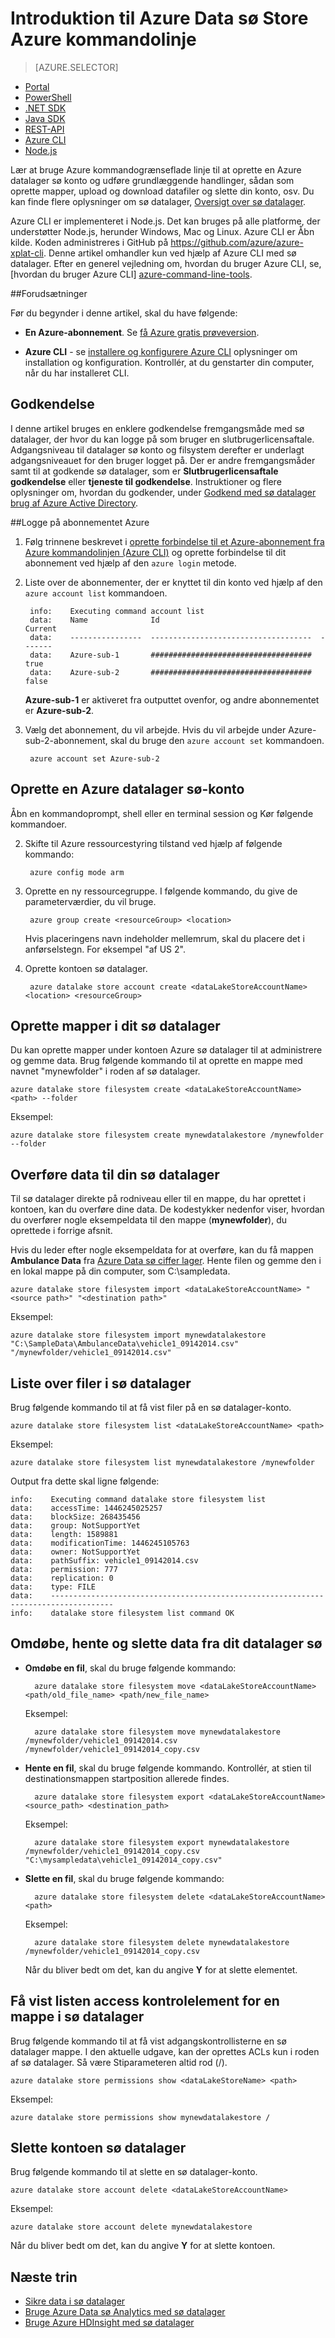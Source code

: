 <properties
   pageTitle="Komme i gang med datalager sø i tværs af platforme kommandoen linje brugergrænseflade | Microsoft Azure"
   description="Brug Azure på tværs af platforme kommandolinjen til at oprette en sø datalager konto og udføre grundlæggende handlinger"
   services="data-lake-store"
   documentationCenter=""
   authors="nitinme"
   manager="jhubbard"
   editor="cgronlun"/>

<tags
   ms.service="data-lake-store"
   ms.devlang="na"
   ms.topic="get-started-article"
   ms.tgt_pltfrm="na"
   ms.workload="big-data"
   ms.date="09/27/2016"
   ms.author="nitinme"/>

# <a name="get-started-with-azure-data-lake-store-using-azure-command-line"></a>Introduktion til Azure Data sø Store Azure kommandolinje

> [AZURE.SELECTOR]
- [Portal](data-lake-store-get-started-portal.md)
- [PowerShell](data-lake-store-get-started-powershell.md)
- [.NET SDK](data-lake-store-get-started-net-sdk.md)
- [Java SDK](data-lake-store-get-started-java-sdk.md)
- [REST-API](data-lake-store-get-started-rest-api.md)
- [Azure CLI](data-lake-store-get-started-cli.md)
- [Node.js](data-lake-store-manage-use-nodejs.md)

Lær at bruge Azure kommandogrænseflade linje til at oprette en Azure datalager sø konto og udføre grundlæggende handlinger, sådan som oprette mapper, upload og download datafiler og slette din konto, osv. Du kan finde flere oplysninger om sø datalager, [Oversigt over sø datalager](data-lake-store-overview.md).

Azure CLI er implementeret i Node.js. Det kan bruges på alle platforme, der understøtter Node.js, herunder Windows, Mac og Linux. Azure CLI er Åbn kilde. Koden administreres i GitHub på <a href= "https://github.com/azure/azure-xplat-cli">https://github.com/azure/azure-xplat-cli</a>. Denne artikel omhandler kun ved hjælp af Azure CLI med sø datalager. Efter en generel vejledning om, hvordan du bruger Azure CLI, se, [hvordan du bruger Azure CLI] [azure-command-line-tools].


##<a name="prerequisites"></a>Forudsætninger

Før du begynder i denne artikel, skal du have følgende:

- **En Azure-abonnement**. Se [få Azure gratis prøveversion](https://azure.microsoft.com/pricing/free-trial/).

- **Azure CLI** - se [installere og konfigurere Azure CLI](../xplat-cli-install.md) oplysninger om installation og konfiguration. Kontrollér, at du genstarter din computer, når du har installeret CLI.

## <a name="authentication"></a>Godkendelse

I denne artikel bruges en enklere godkendelse fremgangsmåde med sø datalager, der hvor du kan logge på som bruger en slutbrugerlicensaftale. Adgangsniveau til datalager sø konto og filsystem derefter er underlagt adgangsniveauet for den bruger logget på. Der er andre fremgangsmåder samt til at godkende sø datalager, som er **Slutbrugerlicensaftale godkendelse** eller **tjeneste til godkendelse**. Instruktioner og flere oplysninger om, hvordan du godkender, under [Godkend med sø datalager brug af Azure Active Directory](data-lake-store-authenticate-using-active-directory.md).

##<a name="login-to-your-azure-subscription"></a>Logge på abonnementet Azure

1. Følg trinnene beskrevet i [oprette forbindelse til et Azure-abonnement fra Azure kommandolinjen (Azure CLI)](../xplat-cli-connect.md) og oprette forbindelse til dit abonnement ved hjælp af den `azure login` metode.

2. Liste over de abonnementer, der er knyttet til din konto ved hjælp af den `azure account list` kommandoen.

        info:    Executing command account list
        data:    Name              Id                                    Current
        data:    ----------------  ------------------------------------  -------
        data:    Azure-sub-1       ####################################  true
        data:    Azure-sub-2       ####################################  false

    **Azure-sub-1** er aktiveret fra outputtet ovenfor, og andre abonnementet er **Azure-sub-2**. 

3. Vælg det abonnement, du vil arbejde. Hvis du vil arbejde under Azure-sub-2-abonnement, skal du bruge den `azure account set` kommandoen.

        azure account set Azure-sub-2


## <a name="create-an-azure-data-lake-store-account"></a>Oprette en Azure datalager sø-konto

Åbn en kommandoprompt, shell eller en terminal session og Kør følgende kommandoer.

2. Skifte til Azure ressourcestyring tilstand ved hjælp af følgende kommando:

        azure config mode arm


5. Oprette en ny ressourcegruppe. I følgende kommando, du give de parameterværdier, du vil bruge.

        azure group create <resourceGroup> <location>

    Hvis placeringens navn indeholder mellemrum, skal du placere det i anførselstegn. For eksempel "af US 2".

5. Oprette kontoen sø datalager.

        azure datalake store account create <dataLakeStoreAccountName> <location> <resourceGroup>

## <a name="create-folders-in-your-data-lake-store"></a>Oprette mapper i dit sø datalager

Du kan oprette mapper under kontoen Azure sø datalager til at administrere og gemme data. Brug følgende kommando til at oprette en mappe med navnet "mynewfolder" i roden af sø datalager.

    azure datalake store filesystem create <dataLakeStoreAccountName> <path> --folder

Eksempel:

    azure datalake store filesystem create mynewdatalakestore /mynewfolder --folder

## <a name="upload-data-to-your-data-lake-store"></a>Overføre data til din sø datalager

Til sø datalager direkte på rodniveau eller til en mappe, du har oprettet i kontoen, kan du overføre dine data. De kodestykker nedenfor viser, hvordan du overfører nogle eksempeldata til den mappe (**mynewfolder**), du oprettede i forrige afsnit.

Hvis du leder efter nogle eksempeldata for at overføre, kan du få mappen **Ambulance Data** fra [Azure Data sø ciffer lager](https://github.com/MicrosoftBigData/usql/tree/master/Examples/Samples/Data/AmbulanceData). Hente filen og gemme den i en lokal mappe på din computer, som C:\sampledata\.

    azure datalake store filesystem import <dataLakeStoreAccountName> "<source path>" "<destination path>"

Eksempel:

    azure datalake store filesystem import mynewdatalakestore "C:\SampleData\AmbulanceData\vehicle1_09142014.csv" "/mynewfolder/vehicle1_09142014.csv"


## <a name="list-files-in-data-lake-store"></a>Liste over filer i sø datalager

Brug følgende kommando til at få vist filer på en sø datalager-konto.

    azure datalake store filesystem list <dataLakeStoreAccountName> <path>

Eksempel:

    azure datalake store filesystem list mynewdatalakestore /mynewfolder

Output fra dette skal ligne følgende:

    info:    Executing command datalake store filesystem list
    data:    accessTime: 1446245025257
    data:    blockSize: 268435456
    data:    group: NotSupportYet
    data:    length: 1589881
    data:    modificationTime: 1446245105763
    data:    owner: NotSupportYet
    data:    pathSuffix: vehicle1_09142014.csv
    data:    permission: 777
    data:    replication: 0
    data:    type: FILE
    data:    ------------------------------------------------------------------------------------
    info:    datalake store filesystem list command OK

## <a name="rename-download-and-delete-data-from-your-data-lake-store"></a>Omdøbe, hente og slette data fra dit datalager sø

* **Omdøbe en fil**, skal du bruge følgende kommando:

        azure datalake store filesystem move <dataLakeStoreAccountName> <path/old_file_name> <path/new_file_name>

    Eksempel:

        azure datalake store filesystem move mynewdatalakestore /mynewfolder/vehicle1_09142014.csv /mynewfolder/vehicle1_09142014_copy.csv

* **Hente en fil**, skal du bruge følgende kommando. Kontrollér, at stien til destinationsmappen startposition allerede findes.

        azure datalake store filesystem export <dataLakeStoreAccountName> <source_path> <destination_path>

    Eksempel:

        azure datalake store filesystem export mynewdatalakestore /mynewfolder/vehicle1_09142014_copy.csv "C:\mysampledata\vehicle1_09142014_copy.csv"

* **Slette en fil**, skal du bruge følgende kommando:

        azure datalake store filesystem delete <dataLakeStoreAccountName> <path>

    Eksempel:

        azure datalake store filesystem delete mynewdatalakestore /mynewfolder/vehicle1_09142014_copy.csv

    Når du bliver bedt om det, kan du angive **Y** for at slette elementet.

## <a name="view-the-access-control-list-for-a-folder-in-data-lake-store"></a>Få vist listen access kontrolelement for en mappe i sø datalager

Brug følgende kommando til at få vist adgangskontrollisterne en sø datalager mappe. I den aktuelle udgave, kan der oprettes ACLs kun i roden af sø datalager. Så være Stiparameteren altid rod (/).

    azure datalake store permissions show <dataLakeStoreName> <path>

Eksempel:

    azure datalake store permissions show mynewdatalakestore /


## <a name="delete-your-data-lake-store-account"></a>Slette kontoen sø datalager

Brug følgende kommando til at slette en sø datalager-konto.

    azure datalake store account delete <dataLakeStoreAccountName>

Eksempel:

    azure datalake store account delete mynewdatalakestore

Når du bliver bedt om det, kan du angive **Y** for at slette kontoen.


## <a name="next-steps"></a>Næste trin

- [Sikre data i sø datalager](data-lake-store-secure-data.md)
- [Bruge Azure Data sø Analytics med sø datalager](../data-lake-analytics/data-lake-analytics-get-started-portal.md)
- [Bruge Azure HDInsight med sø datalager](data-lake-store-hdinsight-hadoop-use-portal.md)


[azure-command-line-tools]: ../xplat-cli-install.md
